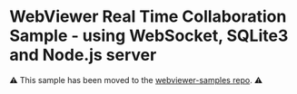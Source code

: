 # WebViewer Real Time Collaboration Sample - using WebSocket, SQLite3 and Node.js server

⚠️ This sample has been moved to the [webviewer-samples repo](https://github.com/ApryseSDK/webviewer-samples/tree/main/webviewer-realtime-collaboration-sqlite3). ⚠️
